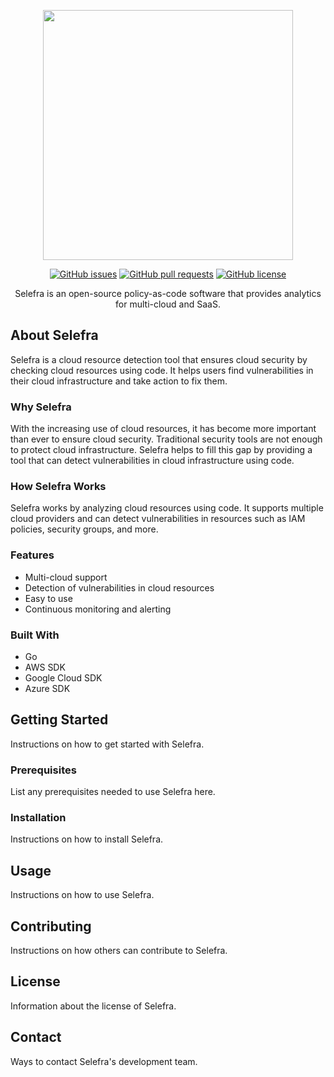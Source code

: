 <!-- Your Title -->
<p align="center">
<img src="https://user-images.githubusercontent.com/124020340/224677116-44ae9c6c-a543-4813-9ef3-c7cbcacd2fbe.png" width="400">
</p>

<!-- Badges -->
<p align="center">
    <a href="https://github.com/selefra/selefra/issues"><img alt="GitHub issues" src="https://img.shields.io/github/issues/selefra/selefra"></a>
    <a href="https://github.com/selefra/selefra/pulls"><img alt="GitHub pull requests" src="https://img.shields.io/github/issues-pr/selefra/selefra"></a>
    <a href="https://github.com/selefra/selefra/blob/master/LICENSE"><img alt="GitHub license" src="https://img.shields.io/github/license/selefra/selefra"></a>
</p>

<!-- Description -->
<p align="center">
    Selefra is an open-source policy-as-code software that provides analytics for multi-cloud and SaaS.
</p>

<!-- About Selefra -->
## About Selefra

Selefra is a cloud resource detection tool that ensures cloud security by checking cloud resources using code. It helps users find vulnerabilities in their cloud infrastructure and take action to fix them.

### Why Selefra

With the increasing use of cloud resources, it has become more important than ever to ensure cloud security. Traditional security tools are not enough to protect cloud infrastructure. Selefra helps to fill this gap by providing a tool that can detect vulnerabilities in cloud infrastructure using code.

### How Selefra Works

Selefra works by analyzing cloud resources using code. It supports multiple cloud providers and can detect vulnerabilities in resources such as IAM policies, security groups, and more.

### Features

- Multi-cloud support
- Detection of vulnerabilities in cloud resources
- Easy to use
- Continuous monitoring and alerting

### Built With

- Go
- AWS SDK
- Google Cloud SDK
- Azure SDK

<!-- Getting Started -->
## Getting Started

Instructions on how to get started with Selefra.

### Prerequisites

List any prerequisites needed to use Selefra here.

### Installation

Instructions on how to install Selefra.

## Usage

Instructions on how to use Selefra.

## Contributing

Instructions on how others can contribute to Selefra.

## License

Information about the license of Selefra.

## Contact

Ways to contact Selefra's development team.
